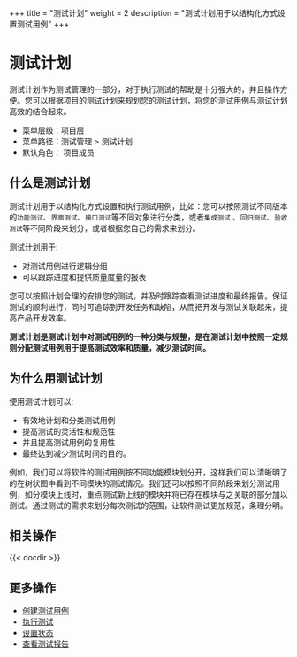 +++
title = "测试计划"
weight = 2
description = "测试计划用于以结构化方式设置测试用例"
+++

# 测试计划

测试计划作为测试管理的一部分，对于执行测试的帮助是十分强大的，并且操作方便。您可以根据项目的测试计划来规划您的测试计划，将您的测试用例与测试计划高效的结合起来。

- 菜单层级：项目层
- 菜单路径：测试管理 > 测试计划
- 默认角色： 项目成员

## 什么是测试计划

测试计划用于以结构化方式设置和执行测试用例，比如：您可以按照测试不同版本的`功能测试`、`界面测试`、`接口测试`等不同对象进行分类，或者`集成测试`
、`回归测试`、`验收测试`等不同阶段来划分，或者根据您自己的需求来划分。

测试计划用于:

- 对测试用例进行逻辑分组
- 可以跟踪进度和提供质量度量的报表

您可以按照计划合理的安排您的测试，并及时跟踪查看测试进度和最终报告。保证测试的顺利进行，同时可追踪到开发任务和缺陷，从而把开发与测试关联起来，提高产品开发效率。

**测试计划是测试计划中对测试用例的一种分类与规整，是在测试计划中按照一定规则分配测试用例用于提高测试效率和质量，减少测试时间。**

## 为什么用测试计划

使用测试计划可以:

- 有效地计划和分类测试用例
- 提高测试的灵活性和规范性
- 并且提高测试用例的复用性
- 最终达到减少测试时间的目的。

例如，我们可以将软件的测试用例按不同功能模块划分开，这样我们可以清晰明了的在树状图中看到不同模块的测试情况。我们还可以按照不同阶段来划分测试用例，如分模块上线时，重点测试新上线的模块并将已存在模块与之关联的部分加以测试。通过测试的需求来划分每次测试的范围，让软件测试更加规范，条理分明。

## 相关操作

{{< docdir >}}

## 更多操作

- [创建测试用例](../case-management/create-case)
- [执行测试](../execution-test/execution)
- [设置状态](../setting/status)
- [查看测试报告](../test-report/)